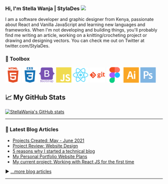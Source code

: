 ### Hi, I'm Stella Wanja | StylaDes <img src="https://raw.githubusercontent.com/MartinHeinz/MartinHeinz/master/wave.gif" width="30px">

I am a software developer and graphic designer from Kenya, passionate about React and Vanilla JavaScript and learning new languages and frameworks. When I'm not developing and building things, you'll probably find me writing an article, working on a knitting/crocheting project or drawing and designing vectors. You can check me out on Twitter at twitter.com/StylaDes.

### 🧰 Toolbox

<img src="https://github.com/devicons/devicon/blob/master/icons/html5/html5-plain-wordmark.svg" width="50" height="50"/> <img src="https://github.com/devicons/devicon/blob/master/icons/css3/css3-plain-wordmark.svg" width="50" height="50"/> <img src="https://github.com/devicons/devicon/blob/master/icons/bootstrap/bootstrap-plain-wordmark.svg" width="50" height="50"/> <img src="https://github.com/devicons/devicon/blob/master/icons/javascript/javascript-plain.svg" width="50" height="50"/> <img src="https://github.com/devicons/devicon/blob/master/icons/react/react-original.svg" width="50" height="50"/> <img src="https://github.com/devicons/devicon/blob/master/icons/git/git-plain-wordmark.svg" width="50" height="50"/> <img src="https://github.com/devicons/devicon/blob/master/icons/figma/figma-original.svg" width="50" height="50"/> <img src="https://github.com/devicons/devicon/blob/master/icons/illustrator/illustrator-plain.svg" width="50" height="50"/> <img src="https://github.com/devicons/devicon/blob/master/icons/photoshop/photoshop-plain.svg" width="50" height="50"/> 

## &#x1f4c8; My GitHub Stats

[![StellaWanja's GitHub stats](https://github-readme-stats.vercel.app/api?username=StellaWanja)](https://github.com/anuraghazra/github-readme-stats)

---

### 📘 Latest Blog Articles

<!-- BLOG-POST-LIST:START -->
- [Projects Created: May - June 2021](https://stylades.hashnode.dev/projects-created-may-june-2021)
- [Project Review: Website Design](https://stylades.hashnode.dev/project-review-website-design)
- [5 reasons why I started a technical blog](https://stylades.hashnode.dev/5-reasons-why-i-started-a-technical-blog)
- [My Personal Portfolio Website Plans](https://stylades.hashnode.dev/my-personal-portfolio-website-plans)
- [My current project: Working with React JS for the first time](https://stylades.hashnode.dev/my-current-project-working-with-react-js-for-the-first-time)
<!-- BLOG-POST-LIST:END -->

▶ [...more blog articles](https://stylades.hashnode.dev)

---
